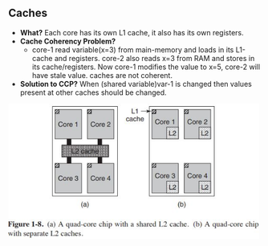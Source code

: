 ## Caches
  - **What?** Each core has its own L1 cache, it also has its own registers.
  - **Cache Coherency Problem?**
    - core-1 read variable(x=3) from main-memory and loads in its L1-cache and registers. core-2 also reads x=3 from RAM and stores in its cache/registers. Now core-1 modifies the value to x=5, core-2 will have stale value. caches are not coherent.
  - **Solution to CCP?** When (shared variable)var-1 is changed then values present at other caches should be changed. 

<img src=cache_on_core.JPG width=500 />
